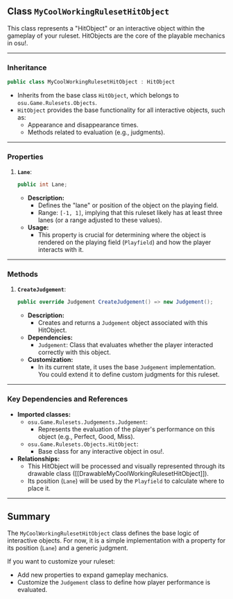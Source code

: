 ## **Class `MyCoolWorkingRulesetHitObject`**

This class represents a "HitObject" or an interactive object within the gameplay of your ruleset. HitObjects are the core of the playable mechanics in osu!.

---
### **Inheritance**

```csharp
public class MyCoolWorkingRulesetHitObject : HitObject
````

- Inherits from the base class `HitObject`, which belongs to `osu.Game.Rulesets.Objects`.
- `HitObject` provides the base functionality for all interactive objects, such as:
    - Appearance and disappearance times.
    - Methods related to evaluation (e.g., judgments).

---
### **Properties**

1. **`Lane`**:
    
    ```csharp
    public int Lane;
    ```
    
    - **Description:**
        - Defines the "lane" or position of the object on the playing field.
        - Range: `[-1, 1]`, implying that this ruleset likely has at least three lanes (or a range adjusted to these values).
    - **Usage:**
        - This property is crucial for determining where the object is rendered on the playing field (`Playfield`) and how the player interacts with it.

---
### **Methods**

1. **`CreateJudgement`**:
    
    ```csharp
    public override Judgement CreateJudgement() => new Judgement();
    ```
    
    - **Description:**
        - Creates and returns a `Judgement` object associated with this HitObject.
    - **Dependencies:**
        - `Judgement`: Class that evaluates whether the player interacted correctly with this object.
    - **Customization:**
        - In its current state, it uses the base `Judgement` implementation. You could extend it to define custom judgments for this ruleset.

---

### **Key Dependencies and References**

- **Imported classes:**
    - `osu.Game.Rulesets.Judgements.Judgement`:
        - Represents the evaluation of the player's performance on this object (e.g., Perfect, Good, Miss).
    - `osu.Game.Rulesets.Objects.HitObject`:
        - Base class for any interactive object in osu!.
- **Relationships:**
    - This HitObject will be processed and visually represented through its drawable class ([[DrawableMyCoolWorkingRulesetHitObject]]).
    - Its position (`Lane`) will be used by the `Playfield` to calculate where to place it.


---

## **Summary**

The `MyCoolWorkingRulesetHitObject` class defines the base logic of interactive objects. For now, it is a simple implementation with a property for its position (`Lane`) and a generic judgment.

If you want to customize your ruleset:

- Add new properties to expand gameplay mechanics.
- Customize the `Judgement` class to define how player performance is evaluated. 



